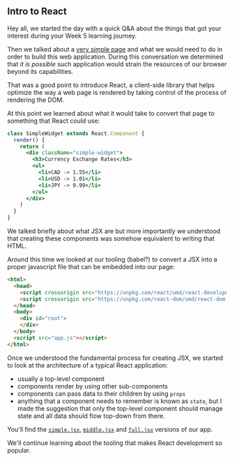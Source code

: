 ## Intro to React

Hey all, we started the day with a quick Q&A about the things that got your interest during your Week 5 learning journey.

Then we talked about a [very simple page](https://github.com/jugonzal/lectures/blob/master/w6d1-new-react/public/static.html) and what we would need to do in order to build this web application. During this conversation we determined that _it is possible_ such application would strain the resources of our browser beyond its capabilities. 

That was a good point to introduce React, a client-side library that helps optimize the way a web page is rendered by taking control of the process of rendering the DOM.

At this point we learned about what it would take to convert that page to something that React could use:

```jsx
class SimpleWidget extends React.Component {
  render() {
    return (
      <div className="simple-widget">
        <h3>Currency Exchange Rates</h3>
        <ul>
          <li>CAD -> 1.55</li>
          <li>USD -> 1.01</li>
          <li>JPY -> 9.99</li>
        </ul>
      </div>
    )
  }
}
```

We talked briefly about what JSX are but more importantly we understood that creating these components was somehow equivalent to writing that HTML.

Around this time we looked at our tooling (babel?) to convert a JSX into a proper javascript file that can be embedded into our page:

```html
<html>
  <head>
    <script crossorigin src="https://unpkg.com/react/umd/react.development.js"></script>
    <script crossorigin src="https://unpkg.com/react-dom/umd/react-dom.development.js"></script>
  </head>
  <body>
    <div id="root">
    </div>
  </body>
  <script src="app.js"></script>
</html>
```

Once we understood the fundamental process for creating JSX, we started to look at the architecture of a typical React application: 

- usually a top-level component 
- components render by using other sub-components
- components can pass data to their children by using `props`
- anything that a component needs to remember is known as `state`, but I made the suggestion that only the top-level component should manage state and all data should flow top-down from there.

You'll find the [`simple.jsx`](https://github.com/jugonzal/lectures/blob/master/w6d1-new-react/simple.jsx), [`middle.jsx`](https://github.com/jugonzal/lectures/blob/master/w6d1-new-react/middle.jsx) and [`full.jsx`](https://github.com/jugonzal/lectures/blob/master/w6d1-new-react/full.jsx) versions of our app. 

We'll continue learning about the tooling that makes React development so popular.
